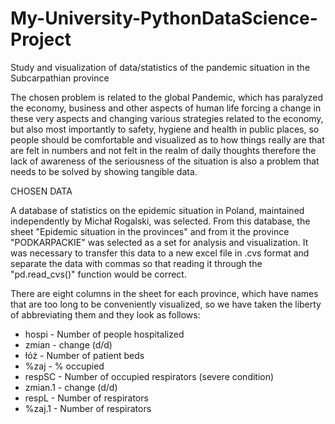 # My-University-PythonDataScience-Project
Study and visualization of data/statistics of the pandemic situation in the Subcarpathian province

The chosen problem is related to the global Pandemic, which has paralyzed the economy, business and other aspects of human life forcing a change in these very aspects and changing various strategies related to the economy, but also most importantly to safety, hygiene and health in public places, so people should be comfortable and visualized as to how things really are that are felt in numbers and not felt in the realm of daily thoughts therefore the lack of awareness of the seriousness of the situation is also a problem that needs to be solved by showing tangible data.

CHOSEN DATA

A database of statistics on the epidemic situation in Poland, maintained independently by Michał Rogalski, was selected. From this database, the sheet "Epidemic situation in the provinces" and from it the province "PODKARPACKIE" was selected as a set for analysis and visualization. It was necessary to transfer this data to a new excel file in .cvs format and separate the data with commas so that reading it through the "pd.read_cvs()" function would be correct.

There are eight columns in the sheet for each province, which have names that are too long to be conveniently visualized, so we have taken the liberty of abbreviating them and they look as follows:
  - hospi - Number of people hospitalized
  - zmian - change (d/d)
  - łóż - Number of patient beds
  - %zaj - % occupied
  - respSC - Number of occupied respirators (severe condition)
  - zmian.1 - change (d/d)
  - respL - Number of respirators
  - %zaj.1 - Number of respirators
